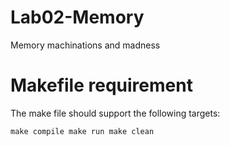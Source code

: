 # Lab02-Memory

Memory machinations and madness

# Makefile requirement

The make file should support the following targets:

`make compile
make run
make clean
`


